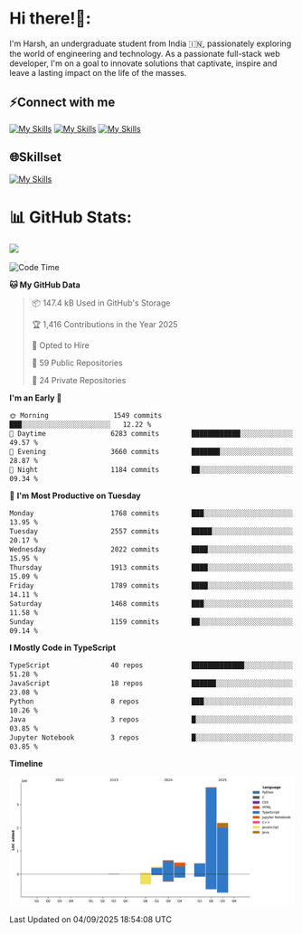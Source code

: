 
# Hi there!👋:
<p> I'm Harsh, an undergraduate student from India 🇮🇳, passionately exploring the world of engineering and technology. As a passionate full-stack web developer, I'm on a goal to innovate solutions that captivate, inspire and leave a lasting impact on the life of the masses. </p>

## ⚡Connect with me

[![My Skills](https://skillicons.dev/icons?i=gmail)](mailto:harshpandey.tech@gmail.com) [![My Skills](https://skillicons.dev/icons?i=linkedin)](https://linkedin.com/in/harsh3dev) [![My Skills](https://skillicons.dev/icons?i=twitter)](https://x.com/harshxai)

## 🌐Skillset
[![My Skills](https://skillicons.dev/icons?i=js,ts,react,nextjs,nodejs,tailwind,mongo,express,postgres,prisma,html,css,docker,aws,cpp,git,vscode,figma)](https://skillicons.dev)


# 📊 GitHub Stats:
![](https://komarev.com/ghpvc/?username=harsh3dev)

<!--START_SECTION:waka-->
![Code Time](http://img.shields.io/badge/Code%20Time-552%20hrs%2011%20mins-blue)

**🐱 My GitHub Data** 

> 📦 147.4 kB Used in GitHub's Storage 
 > 
> 🏆 1,416 Contributions in the Year 2025
 > 
> 💼 Opted to Hire
 > 
> 📜 59 Public Repositories 
 > 
> 🔑 24 Private Repositories 
 > 
**I'm an Early 🐤** 

```text
🌞 Morning                1549 commits        ███░░░░░░░░░░░░░░░░░░░░░░   12.22 % 
🌆 Daytime                6283 commits        ████████████░░░░░░░░░░░░░   49.57 % 
🌃 Evening                3660 commits        ███████░░░░░░░░░░░░░░░░░░   28.87 % 
🌙 Night                  1184 commits        ██░░░░░░░░░░░░░░░░░░░░░░░   09.34 % 
```
📅 **I'm Most Productive on Tuesday** 

```text
Monday                   1768 commits        ███░░░░░░░░░░░░░░░░░░░░░░   13.95 % 
Tuesday                  2557 commits        █████░░░░░░░░░░░░░░░░░░░░   20.17 % 
Wednesday                2022 commits        ████░░░░░░░░░░░░░░░░░░░░░   15.95 % 
Thursday                 1913 commits        ████░░░░░░░░░░░░░░░░░░░░░   15.09 % 
Friday                   1789 commits        ████░░░░░░░░░░░░░░░░░░░░░   14.11 % 
Saturday                 1468 commits        ███░░░░░░░░░░░░░░░░░░░░░░   11.58 % 
Sunday                   1159 commits        ██░░░░░░░░░░░░░░░░░░░░░░░   09.14 % 
```


**I Mostly Code in TypeScript** 

```text
TypeScript               40 repos            █████████████░░░░░░░░░░░░   51.28 % 
JavaScript               18 repos            ██████░░░░░░░░░░░░░░░░░░░   23.08 % 
Python                   8 repos             ███░░░░░░░░░░░░░░░░░░░░░░   10.26 % 
Java                     3 repos             █░░░░░░░░░░░░░░░░░░░░░░░░   03.85 % 
Jupyter Notebook         3 repos             █░░░░░░░░░░░░░░░░░░░░░░░░   03.85 % 
```



**Timeline**

![Lines of Code chart](https://raw.githubusercontent.com/harsh3dev/harsh3dev/main/assets/bar_graph.png)


 Last Updated on 04/09/2025 18:54:08 UTC
<!--END_SECTION:waka-->

